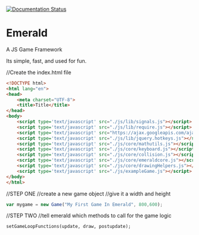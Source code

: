 [![Documentation Status](https://readthedocs.org/projects/emerald-api/badge/?version=latest)](linktodocsgoeshere)

# Emerald
A JS Game Framework

Its simple, fast, and used for fun. 

//Create the index.html file

```html
<!DOCTYPE html>
<html lang="en">
<head>
    <meta charset="UTF-8">
    <title>Title</title>
</head>
<body>
    <script type='text/javascript' src="./js/lib/signals.js"></script>
    <script type='text/javascript' src="./js/lib/require.js"></script>
    <script type='text/javascript' src="https://ajax.googleapis.com/ajax/libs/jquery/1.11.3/jquery.min.js"></script>
    <script type='text/javascript' src="./js/lib/jquery.hotkeys.js"></script>
    <script type='text/javascript' src="./js/core/mathutils.js"></script>
    <script type='text/javascript' src="./js/core/keyboard.js"></script>
    <script type='text/javascript' src="./js/core/collision.js"></script>
    <script type='text/javascript' src="./js/core/emeraldcore.js"></script>
    <script type='text/javascript' src="./js/core/drawingHelpers.js"></script>
    <script type='text/javascript' src="./js/exampleGame.js"></script>
</body>
</html>
```

//STEP ONE
//create a new game object
//give it a width and height
```javascript
var mygame = new Game("My First Game In Emerald", 800,600);
```


//STEP TWO
//tell emerald which methods to call for the game logic
```
setGameLoopFunctions(update, draw, postupdate);
```
